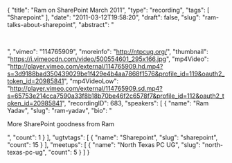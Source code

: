{
  "title": "Ram on SharePoint March 2011",
  "type": "recording",
  "tags": [
    "Sharepoint"
  ],
  "date": "2011-03-12T19:58:20",
  "draft": false,
  "slug": "ram-talks-about-sharepoint",
  "abstract": "<p>&nbsp;</p>",
  "vimeo": "114765909",
  "moreinfo": "http://ntpcug.org/",
  "thumbnail": "https://i.vimeocdn.com/video/500554601_295x166.jpg",
  "mp4Video": "http://player.vimeo.com/external/114765909.hd.mp4?s=3d9188bad350439029be1f429e4b4aa7868f1576&profile_id=119&oauth2_token_id=20985841",
  "mp4VideoLow": "http://player.vimeo.com/external/114765909.sd.mp4?s=65753e214cca7590a33f8b18b70be46f2c6578f7&profile_id=112&oauth2_token_id=20985841",
  "recordingID": 683,
  "speakers": [
    {
      "name": "Ram Yadav",
      "slug": "ram-yadav",
      "bio": "<p>More SharePoint goodness from Ram</p>",
      "count": 1
    }
  ],
  "ugtvtags": [
    {
      "name": "Sharepoint",
      "slug": "sharepoint",
      "count": 15
    }
  ],
  "meetups": [
    {
      "name": "North Texas PC UG",
      "slug": "north-texas-pc-ug",
      "count": 5
    }
  ]
}
